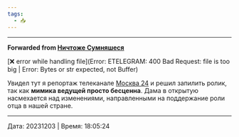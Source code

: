 ```yaml
---
tags:
  - 📥
---
```



***

**Forwarded from [Ничтоже Сумняшеся](https://t.me/nichtogesumnyashesya/703)**

[❌ error while handling file](Error: ETELEGRAM: 400 Bad Request: file is too big | Error: Bytes or str expected, not Buffer)

Увидел тут я репортаж телеканале [Москва 24](https://www.m24.ru/videos/obshchestvo/31102023/635073) и решил запилить ролик, так как **мимика ведущей просто бесценна**. 
Дама в открытую насмехается над изменениями, направленными на поддержание роли отца в нашей стране.

---

Дата: 20231203 | Время: 18:05:24

